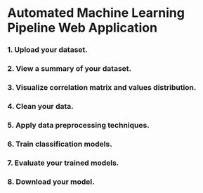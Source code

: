 # Automated Machine Learning Pipeline Web Application

### 1. Upload your dataset.
### 2. View a summary of your dataset.
### 3. Visualize correlation matrix and values distribution.
### 4. Clean your data.
### 5. Apply data preprocessing techniques.
### 6. Train classification models.
### 7. Evaluate your trained models.
### 8. Download your model.

 
